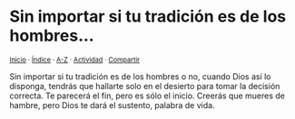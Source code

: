 # Sin importar si tu tradición es de los hombres...
<sup>[Inicio](https://github.com/jucardus/jucardus.github.io/repo/blob/main/readme.md) · [Índice](https://github.com/jucardus/jucardus.github.io/repo/blob/main/indices/reflexiones.md) · [A-Z](https://github.com/jucardus/jucardus.github.io/repo/blob/main/indices/alfabetico.md) · [Actividad](https://github.com/jucardus/jucardus.github.io/repo/blob/main/indices/actividad.md) · [Compartir](https://x.com/intent/tweet?text=Reflexiones%20-%20Sin%20importar%20si%20tu%20tradici%C3%B3n%20es%20de%20los%20hombres...%0A%E2%86%92%20https%3A%2F%2Fgithub.com%2Fjucardus%2Frepo%2Fblob%2Fmain%2Fcontenido%2F25%2F04%2F23%2Fsin-importar-si-tu-tradicion.md%0A%0A%23rflxns_jucardus%0A%40jucardus)</sup>

Sin importar si tu tradición es de los hombres o no, cuando Dios así lo disponga, tendrás que hallarte solo en el desierto para tomar la decisión correcta. Te parecerá el fin, pero es sólo el inicio. Creerás que mueres de hambre, pero Dios te dará el sustento, palabra de vida.
